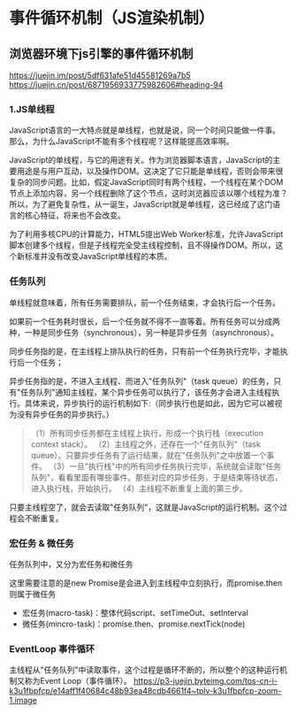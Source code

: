 # 事件循环机制（JS渲染机制）
## 浏览器环境下js引擎的事件循环机制
https://juejin.im/post/5df631afe51d45581269a7b5
https://juejin.cn/post/6871956933775982606#heading-94
### 1.JS单线程
JavaScript语言的一大特点就是单线程，也就是说，同一个时间只能做一件事。那么，为什么JavaScript不能有多个线程呢？这样能提高效率啊。

JavaScript的单线程，与它的用途有关。作为浏览器脚本语言，JavaScript的主要用途是与用户互动，以及操作DOM。这决定了它只能是单线程，否则会带来很复杂的同步问题。比如，假定JavaScript同时有两个线程，一个线程在某个DOM节点上添加内容，另一个线程删除了这个节点，这时浏览器应该以哪个线程为准？所以，为了避免复杂性，从一诞生，JavaScript就是单线程，这已经成了这门语言的核心特征，将来也不会改变。

为了利用多核CPU的计算能力，HTML5提出Web Worker标准，允许JavaScript脚本创建多个线程，但是子线程完全受主线程控制，且不得操作DOM。所以，这个新标准并没有改变JavaScript单线程的本质。
### 任务队列
单线程就意味着，所有任务需要排队，前一个任务结束，才会执行后一个任务。

如果前一个任务耗时很长，后一个任务就不得不一直等着。所有任务可以分成两种，一种是同步任务（synchronous），另一种是异步任务（asynchronous）。

同步任务指的是，在主线程上排队执行的任务，只有前一个任务执行完毕，才能执行后一个任务；

异步任务指的是，不进入主线程、而进入"任务队列"（task queue）的任务，只有"任务队列"通知主线程，某个异步任务可以执行了，该任务才会进入主线程执行。具体来说，异步执行的运行机制如下:（同步执行也是如此，因为它可以被视为没有异步任务的异步执行。）

>（1）所有同步任务都在主线程上执行，形成一个执行栈（execution context stack）。
>（2）主线程之外，还存在一个"任务队列"（task queue）。只要异步任务有了运行结果，就在"任务队列"之中放置一个事件。
>（3）一旦"执行栈"中的所有同步任务执行完毕，系统就会读取"任务队列"，看看里面有哪些事件。那些对应的异步任务，于是结束等待状态，进入执行栈，开始执行。
>（4）主线程不断重复上面的第三步。

只要主线程空了，就会去读取"任务队列"，这就是JavaScript的运行机制。这个过程会不断重复。
### 宏任务 & 微任务
任务队列中，又分为宏任务和微任务

这里需要注意的是new Promise是会进入到主线程中立刻执行，而promise.then则属于微任务
+ 宏任务(macro-task)：整体代码script、setTimeOut、setInterval
+ 微任务(mincro-task)：promise.then、promise.nextTick(node)
### EventLoop 事件循环
主线程从"任务队列"中读取事件，这个过程是循环不断的，所以整个的这种运行机制又称为Event Loop（事件循环）。
https://p3-juejin.byteimg.com/tos-cn-i-k3u1fbpfcp/e14aff1f40684c48b93ea48cdb4661f4~tplv-k3u1fbpfcp-zoom-1.image

